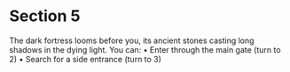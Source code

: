 # Section 5

The dark fortress looms before you, its ancient stones casting long shadows
in the dying light. You can:
• Enter through the main gate (turn to 2)
• Search for a side entrance (turn to 3)